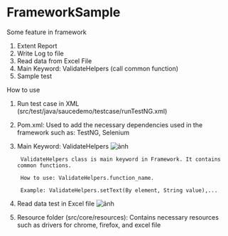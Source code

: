 # FrameworkSample
Some feature in framework
1. Extent Report
2. Write Log to file
3. Read data from Excel File
4. Main Keyword: ValidateHelpers (call common function)
5. Sample test

How to use

1. Run test case in XML (src/test/java/saucedemo/testcase/runTestNG.xml)
2. Pom.xml:
        Used to add the necessary dependencies used in the framework such as: TestNG, Selenium
3. Main Keyword: ValidateHelpers
![ảnh](https://user-images.githubusercontent.com/73646046/210928191-9daa40a4-fd3b-4466-bdfa-0803e20f5bf5.png)


        ValidateHelpers class is main keyword in Framework. It contains common functions.
    
        How to use: ValidateHelpers.function_name.
    
        Example: ValidateHelpers.setText(By element, String value),...

4. Read data test in Excel file
![ảnh](https://user-images.githubusercontent.com/73646046/210927218-c796dd17-7e64-49a2-9a58-9b0f4f3c03b2.png)

5. Resource folder (src/core/resources):
        Contains necessary resources such as drivers for chrome, firefox, and excel file
